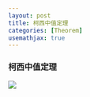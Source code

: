 ```yaml
---
layout: post
title: 柯西中值定理
categories: [Theorem]
usemathjax: true
---
```




### 柯西中值定理

![](https://wsttask.github.io/picture/images/courses/math/calculus/Theorem/Snipaste_2024-02-27_22-30-43.jpg)
